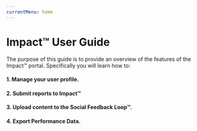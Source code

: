 ```yaml
---
currentMenu: home
---
```


# Impact&trade; User Guide

The purpose of this guide is to provide an overview of the features of the Impact&trade; portal. Specifically you will learn how to:

#### 1. Manage your user profile.
#### 2. Submit reports to Impact&trade;
#### 3. Upload content to the Social Feedback Loop&trade;.
#### 4. Export Performance Data.
